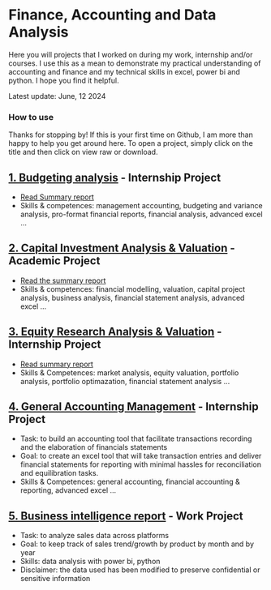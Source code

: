 # Finance, Accounting and Data Analysis 
Here you will projects that I worked on during my work, internship and/or courses. I use this as a mean to demonstrate my practical understanding of accounting and finance and my technical skills in excel, power bi and python. I hope you find it helpful.

Latest update: June, 12 2024

### How to use
Thanks for stopping by! If this is your first time on Github, I am more than happy to help you get around here. To open a project, simply click on the title and then click on view raw or download.


## [1. Budgeting analysis](https://github.com/eliediwa9/Financial-and-Data-Analysis/blob/a7a3ff9c1fc493a01c6c00fd085886d5ad401069/1.Budgeting%20analysis.xlsx) - Internship Project
- [Read Summary report](https://github.com/eliediwa9/Financial-and-Data-Analysis/blob/b393f3ad26de0f5c613bdc02ca8cc253ef82b41d/1.Budgeting%20analysis.pdf) 
- Skills & competences: management accounting, budgeting and variance analysis, pro-format financial reports, financial analysis, advanced excel ...


## [2. Capital Investment Analysis & Valuation](https://github.com/eliediwa9/Financial-and-Data-Analysis/blob/bdca449423640c96ad723cc8cc36ceaada3d6ee7/2.Financial%20planning%20%26%20analysis.xlsx) - Academic Project
- [Read the summary report](https://github.com/eliediwa9/Financial-and-Data-Analysis/blob/3afadaded2d5214c63793955312d1d5d53c9481c/2.Capital%20Investment%20Analysis%20%26%20Valuation.pdf)
- Skills & competences: financial modelling, valuation, capital project analysis, business analysis, financial statement analysis, advanced excel ...

## [3. Equity Research Analysis & Valuation](https://github.com/eliediwa9/Financial-and-Data-Analysis/blob/b46cbe9c1d90c4dd95578065c4e538a383c70c2f/4.Equity%20Research%20Analysis.xlsx) - Internship Project
- [Read summary report](https://github.com/eliediwa9/Financial-and-Data-Analysis/blob/ef8bb9125c3d49aa586fa34b0205be2d9a2dfdc3/4.Equity%20Research%20Analysis.pdf)
- Skills & Competences: market analysis, equity valuation, portfolio analysis, portfolio optimazation, financial statement analysis ...

## [4. General Accounting Management](https://github.com/eliediwa9/Financial-and-Data-Analysis/blob/c72f2b9541b3972c7cd89851c6296d2e7220befb/4.%20General%20Accounting%20Tool.xlsm) - Internship Project
- Task: to build an accounting tool that facilitate transactions recording and the elaboration of financials statements
- Goal: to create an excel tool that will take transaction entries and deliver financial statements for reporting with minimal hassles for reconciliation and equilibration tasks.
- Skills & Competences: general accounting, financial accounting & reporting, advanced excel ...

## [5. Business intelligence report](https://github.com/eliediwa9/Financial-and-Data-Analysis/blob/ecee4693d0a954ae5cb6d2ff2e9febec7eb5e7be/5.Business%20Intelligence.pdf) - Work Project
- Task: to analyze sales data across platforms 
- Goal: to keep track of sales trend/growth by product by month and by year
- Skills: data analysis with power bi, python
- Disclaimer: the data used has been modified to preserve confidential or sensitive information
  
